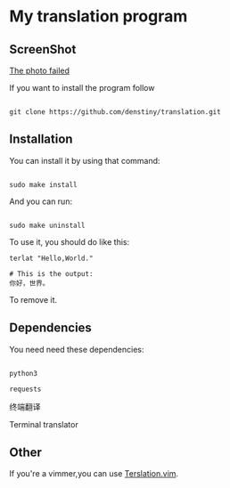 # My translation program

## ScreenShot

[The photo failed](./demo.png)

If you want to install the program follow

```

git clone https://github.com/denstiny/translation.git

```

## Installation

You can install it by using that command:

```shell

sudo make install

```

And you can run:

```shell

sudo make uninstall

```

To use it, you should do like this:
```shell
terlat "Hello,World."

# This is the output:
你好，世界。
```
To remove it.

## Dependencies

You need need these dependencies:

```

python3

requests

```

终端翻译

Terminal translator

## Other

If you're a vimmer,you can use [Terslation.vim](https://github.com/SpringHan/Terslation.vim).
